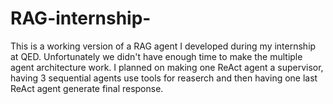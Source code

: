 # RAG-internship-
This is a working version of a RAG agent I developed during my internship at QED. Unfortunately we didn't have enough time to make the multiple agent architecture work. I planned on making one ReAct agent a supervisor, having 3 sequential agents use tools for reaserch and then having one last ReAct agent generate final response.
